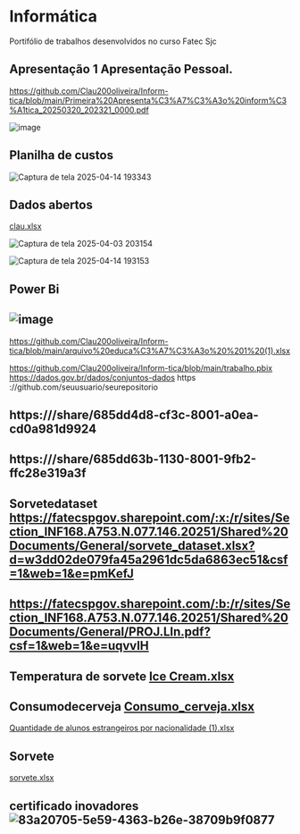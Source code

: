 # Informática
Portifólio de trabalhos desenvolvidos no curso Fatec Sjc
## Apresentação 1 Apresentação  Pessoal.
https://github.com/Clau200oliveira/Inform-tica/blob/main/Primeira%20Apresenta%C3%A7%C3%A3o%20inform%C3%A1tica_20250320_202321_0000.pdf

![image](https://github.com/user-attachments/assets/bedff12e-cfde-43e4-91d5-78a5a09c7d49)

## Planilha de custos

![Captura de tela 2025-04-14 193343](https://github.com/user-attachments/assets/4b3dad1a-c2f5-4b13-acee-284e49365227)

## Dados abertos

[clau.xlsx](https://github.com/user-attachments/files/19596223/clau.xlsx)


![Captura de tela 2025-04-03 203154](https://github.com/user-attachments/assets/894cc41d-e40e-4a46-bef6-6eadec786a56)

![Captura de tela 2025-04-14 193153](https://github.com/user-attachments/assets/3a831e77-1fdd-4cb9-96e7-503b01eed91c)

## Power Bi

## ![image](https://github.com/user-attachments/assets/941c587a-175f-4c06-b776-68de6fd028c2)

 https://github.com/Clau200oliveira/Inform-tica/blob/main/arquivo%20educa%C3%A7%C3%A3o%20%201%20(1).xlsx

https://github.com/Clau200oliveira/Inform-tica/blob/main/trabalho.pbix
https://dados.gov.br/dados/conjuntos-dados
https ://github.com/seuusuario/seurepositorio

## https:///share/685dd4d8-cf3c-8001-a0ea-cd0a981d9924

## https:///share/685dd63b-1130-8001-9fb2-ffc28e319a3f


## Sorvetedataset https://fatecspgov.sharepoint.com/:x:/r/sites/Section_INF168.A753.N.077.146.20251/Shared%20Documents/General/sorvete_dataset.xlsx?d=w3dd02de079fa45a2961dc5da6863ec51&csf=1&web=1&e=pmKefJ

## https://fatecspgov.sharepoint.com/:b:/r/sites/Section_INF168.A753.N.077.146.20251/Shared%20Documents/General/PROJ.LIn.pdf?csf=1&web=1&e=uqvvIH

## Temperatura de sorvete [Ice Cream.xlsx](https://github.com/user-attachments/files/20965450/Ice.Cream.xlsx)

## Consumodecerveja [Consumo_cerveja.xlsx](https://github.com/user-attachments/files/20965469/Consumo_cerveja.xlsx) 

[Quantidade de alunos estrangeiros por nacionalidade (1).xlsx](https://github.com/user-attachments/files/20965495/Quantidade.de.alunos.estrangeiros.por.nacionalidade.1.xlsx)

## Sorvete 
[sorvete.xlsx](https://github.com/user-attachments/files/20965505/sorvete.xlsx)



## certificado inovadores ![83a20705-5e59-4363-b26e-38709b9f0877](https://github.com/user-attachments/assets/07bd624b-677e-40d8-a876-81ab6c2d020b)



